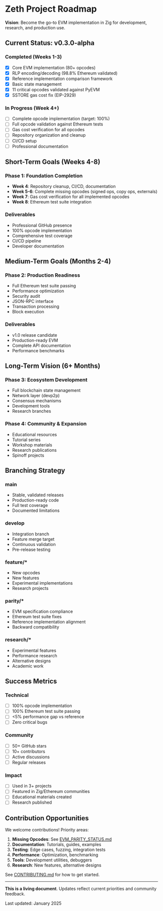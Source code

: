 # Zeth Project Roadmap

**Vision**: Become the go-to EVM implementation in Zig for development, research, and production use.

## Current Status: v0.3.0-alpha

###  Completed (Weeks 1-3)
- [x] Core EVM implementation (80+ opcodes)
- [x] RLP encoding/decoding (98.8% Ethereum validated)
- [x] Reference implementation comparison framework
- [x] Basic state management
- [x] 11 critical opcodes validated against PyEVM
- [x] SSTORE gas cost fix (EIP-2929)

###  In Progress (Week 4+)
- [ ] Complete opcode implementation (target: 100%)
- [ ] Full opcode validation against Ethereum tests
- [ ] Gas cost verification for all opcodes
- [ ] Repository organization and cleanup
- [ ] CI/CD setup
- [ ] Professional documentation

## Short-Term Goals (Weeks 4-8)

### Phase 1: Foundation Completion
- **Week 4**: Repository cleanup, CI/CD, documentation
- **Week 5-6**: Complete missing opcodes (signed ops, copy ops, externals)
- **Week 7**: Gas cost verification for all implemented opcodes
- **Week 8**: Ethereum test suite integration

### Deliverables
- Professional GitHub presence
- 100% opcode implementation
- Comprehensive test coverage
- CI/CD pipeline
- Developer documentation

## Medium-Term Goals (Months 2-4)

### Phase 2: Production Readiness
- Full Ethereum test suite passing
- Performance optimization
- Security audit
- JSON-RPC interface
- Transaction processing
- Block execution

### Deliverables
- v1.0 release candidate
- Production-ready EVM
- Complete API documentation
- Performance benchmarks

## Long-Term Vision (6+ Months)

### Phase 3: Ecosystem Development
- Full blockchain state management
- Network layer (devp2p)
- Consensus mechanisms
- Development tools
- Research branches

### Phase 4: Community & Expansion
- Educational resources
- Tutorial series
- Workshop materials
- Research publications
- Spinoff projects

## Branching Strategy

### main
- Stable, validated releases
- Production-ready code
- Full test coverage
- Documented limitations

### develop
- Integration branch
- Feature merge target
- Continuous validation
- Pre-release testing

### feature/*
- New opcodes
- New features
- Experimental implementations
- Research projects

### parity/*
- EVM specification compliance
- Ethereum test suite fixes
- Reference implementation alignment
- Backward compatibility

### research/*
- Experimental features
- Performance research
- Alternative designs
- Academic work

## Success Metrics

### Technical
- [ ] 100% opcode implementation
- [ ] 100% Ethereum test suite passing
- [ ] <5% performance gap vs reference
- [ ] Zero critical bugs

### Community
- [ ] 50+ GitHub stars
- [ ] 10+ contributors
- [ ] Active discussions
- [ ] Regular releases

### Impact
- [ ] Used in 3+ projects
- [ ] Featured in Zig/Ethereum communities
- [ ] Educational materials created
- [ ] Research published

## Contribution Opportunities

We welcome contributions! Priority areas:

1. **Missing Opcodes**: See [EVM_PARITY_STATUS.md](docs/architecture/EVM_PARITY_STATUS.md)
2. **Documentation**: Tutorials, guides, examples
3. **Testing**: Edge cases, fuzzing, integration tests
4. **Performance**: Optimization, benchmarking
5. **Tools**: Development utilities, debuggers
6. **Research**: New features, alternative designs

See [CONTRIBUTING.md](CONTRIBUTING.md) for how to get started.

---

**This is a living document**. Updates reflect current priorities and community feedback.

Last updated: January 2025

